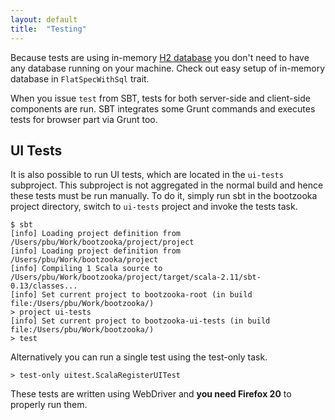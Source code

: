 ```yaml
---
layout: default
title:  "Testing"
---
```


Because tests are using in-memory [H2 database](http://www.h2database.com/html/main.html) you don't need to have any database running on your machine. Check out easy setup of in-memory database in `FlatSpecWithSql` trait.

When you issue `test` from SBT, tests for both server-side and client-side components are run. SBT integrates some Grunt commands and executes tests for browser part via Grunt too.

## UI Tests

It is also possible to run UI tests, which are located in the `ui-tests` subproject. This subproject is not aggregated in the normal build and hence these tests must be run manually. To do it, simply run sbt in the bootzooka project directory, switch to `ui-tests` project and invoke the tests task.

    $ sbt
    [info] Loading project definition from /Users/pbu/Work/bootzooka/project/project
    [info] Loading project definition from /Users/pbu/Work/bootzooka/project
    [info] Compiling 1 Scala source to /Users/pbu/Work/bootzooka/project/target/scala-2.11/sbt-0.13/classes...
    [info] Set current project to bootzooka-root (in build file:/Users/pbu/Work/bootzooka/)
    > project ui-tests
    [info] Set current project to bootzooka-ui-tests (in build file:/Users/pbu/Work/bootzooka/)
    > test

Alternatively you can run a single test using the test-only task.

    > test-only uitest.ScalaRegisterUITest

These tests are written using WebDriver and __you need Firefox 20__ to properly run them.